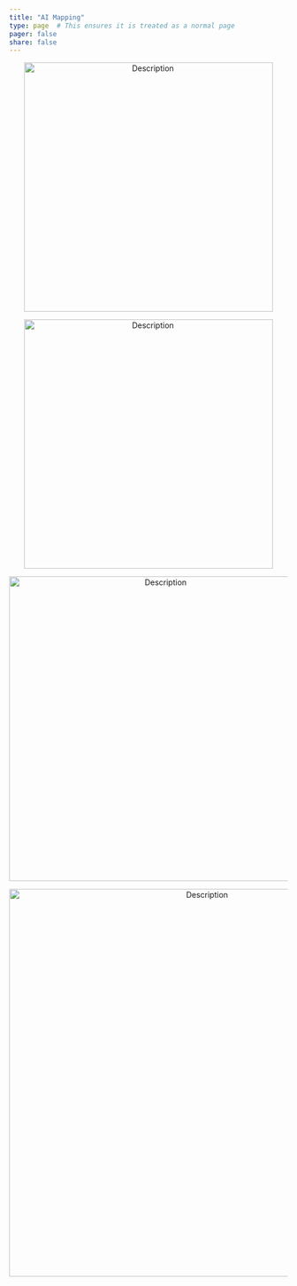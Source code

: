 ```yaml
---
title: "AI Mapping"
type: page  # This ensures it is treated as a normal page
pager: false
share: false
---
```



<p align="center">
  <img src="/media/golf_course_trees.png" alt="Description" width="450">
</p>


<p align="center">
  <img src="/media/yuma_lettuce_detect.png" alt="Description" width="450">
</p>

<p align="center">
  <img src="/media/segment.png" alt="Description" width="550">
</p>

<p align="center">
  <img src="/media/ml_tasks.png" alt="Description" width="700">
</p>

